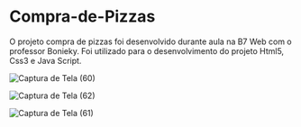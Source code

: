 # Compra-de-Pizzas

O projeto compra de pizzas foi desenvolvido durante aula na B7 Web com o professor Bonieky. Foi utilizado para o desenvolvimento do projeto Html5, Css3 e Java Script.

![Captura de Tela (60)](https://user-images.githubusercontent.com/108766424/233855988-c73820f4-e06c-4fcc-b205-c2f690ca225b.png)

![Captura de Tela (62)](https://user-images.githubusercontent.com/108766424/233855996-3d7ce576-d819-45ae-94c3-d6d46ec3755e.png)

![Captura de Tela (61)](https://user-images.githubusercontent.com/108766424/233856010-ce77196f-d35a-4a5f-82a1-323442c54351.png)
